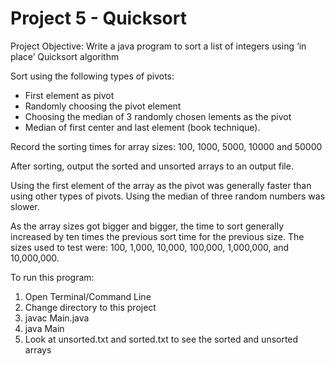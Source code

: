 # Project 5 - Quicksort

Project Objective: Write a java program to sort a list of integers using ‘in place’ Quicksort algorithm

Sort using the following types of pivots:

* First element as pivot
* Randomly choosing the pivot element
* Choosing the median of 3 randomly chosen lements as the pivot
* Median of first center and last element (book technique).

Record the sorting times for array sizes: 100, 1000, 5000, 10000 and 50000

After sorting, output the sorted and unsorted arrays to an output file.

Using the first element of the array as the pivot was generally faster than using other types of pivots.
Using the median of three random numbers was slower.

As the array sizes got bigger and bigger, the time to sort generally increased by ten times the previous sort time for the previous size. The sizes used to test were: 100, 1,000, 10,000, 100,000, 1,000,000, and 10,000,000.

To run this program:

1. Open Terminal/Command Line
2. Change directory to this project
3. javac Main.java
4. java Main
5. Look at unsorted.txt and sorted.txt to see the sorted and unsorted arrays
